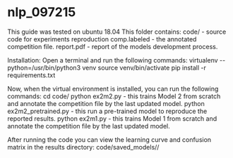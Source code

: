 # nlp_097215
This guide was tested on ubuntu 18.04
This folder contains:
	code/ -  source code for experiments reproduction
	comp.labeled - the annotated competition file.
	report.pdf - report of the models development process.

Installation:
Open a terminal and run the following commands:
	virtualenv --python=/usr/bin/python3 venv
	source venv/bin/activate
	pip install -r requirements.txt
	
Now, when the virtual environment is installed, you can run the following commands:
	cd code/
	python ex2m2.py                    - this trains Model 2 from scratch and annotate the competition file by the last updated model.
	python ex2m2_pretrained.py    - this run a pre-trained model to reproduce the reported results.
	python ex2m1.py                    - this trains Model 1 from scratch and annotate the competition file by the last updated model.
	
After running the code you can view the learning curve and confusion matrix in the results directory: code/saved_models/<date>/

